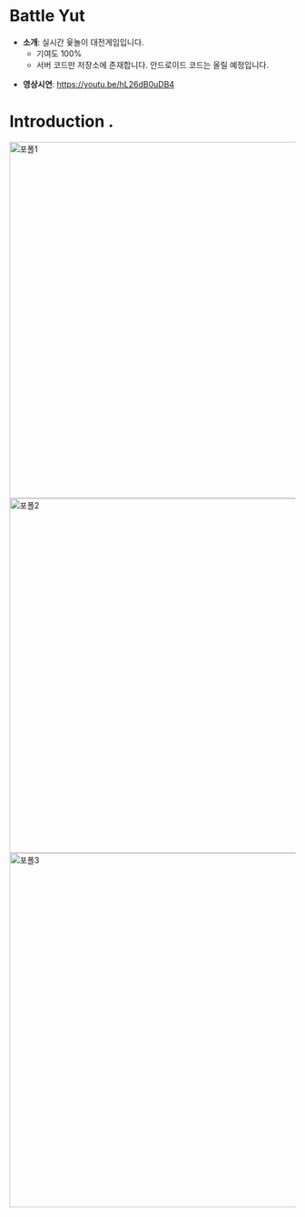 # Battle Yut
* <b>소개</b>: 실시간 윷놀이 대전게임입니다. 
    - 기여도 100%
    - 서버 코드만 저장소에 존재합니다. 안드로이드 코드는 올릴 예정입니다.
- <b>영상시연</b>: https://youtu.be/hL26dB0uDB4


# Introduction .
<img width="627" alt="포폴1" src="https://user-images.githubusercontent.com/40673012/107176023-a16a0400-6a11-11eb-8798-4dcf326bdbe0.png">
<img width="624" alt="포폴2" src="https://user-images.githubusercontent.com/40673012/107176030-a4fd8b00-6a11-11eb-8f85-1bada5e436e3.png">
<img width="623" alt="포폴3" src="https://user-images.githubusercontent.com/40673012/107176031-a6c74e80-6a11-11eb-8ce2-28c90048f5ea.png">
